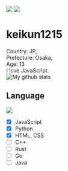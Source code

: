 <img src="https://api.keikun1215.cf/private/ghfollowed" /> <img src="https://api.keikun1215.cf/private/ghfollowing" />
# keikun1215
Country: JP,  
Prefecture: Osaka,  
Age: 13  
I love JavaScript.  
![My github stats](https://github-readme-stats.vercel.app/api?username=keikun1215&theme=dark)  
## Language
![](https://github-readme-stats.vercel.app/api/top-langs/?username=keikun1215&layout=compact&theme=dark)
- [x] JavaScript
- [x] Python
- [x] HTML, CSS
- [ ] C++
- [ ] Rust
- [ ] Go
- [ ] Java

